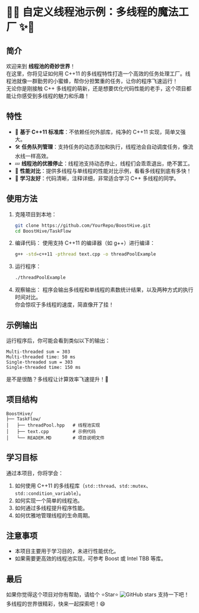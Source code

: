 # 🧵✨ 自定义线程池示例：多线程的魔法工厂 ✨🧵

## 简介
欢迎来到 **线程池的奇妙世界**！  
在这里，你将见证如何用 C++11 的多线程特性打造一个高效的任务处理工厂。线程池就像一群勤劳的小蜜蜂，帮你分担繁重的任务，让你的程序飞速运行！  
无论你是刚接触 C++ 多线程的萌新，还是想要优化代码性能的老手，这个项目都能让你感受到多线程的魅力和乐趣！

## 特性
- 🌟 **基于 C++11 标准库**：不依赖任何外部库，纯净的 C++11 实现，简单又强大。
- 🛠️ **任务队列管理**：支持任务的动态添加和执行，线程池会自动调度任务，像流水线一样高效。
- 💤 **线程池的优雅停止**：线程池支持动态停止，线程们会乖乖退出，绝不罢工。
- 🚀 **性能对比**：提供多线程与单线程的性能对比示例，看看多线程到底有多快！
- 🧪 **学习友好**：代码清晰，注释详细，非常适合学习 C++ 多线程的同学。

## 使用方法
1. 克隆项目到本地：
   ```bash
   git clone https://github.com/YourRepo/BoostHive.git
   cd BoostHive/TaskFlow
   ```

2. 编译代码：
   使用支持 C++11 的编译器（如 g++）进行编译：
   ```bash
   g++ -std=c++11 -pthread text.cpp -o threadPoolExample
   ```

3. 运行程序：
   ```bash
   ./threadPoolExample
   ```

4. 观察输出：
   程序会输出多线程和单线程的素数统计结果，以及两种方式的执行时间对比。  
   你会惊叹于多线程的速度，简直像开了挂！

## 示例输出
运行程序后，你可能会看到类似以下的输出：
```
Multi-threaded sum = 303
Multi-threaded time: 50 ms
Single-threaded sum = 303
Single-threaded time: 150 ms
```
是不是很酷？多线程让计算效率飞速提升！🚀

## 项目结构
```
BoostHive/
├── TaskFlow/
│   ├── threadPool.hpp   # 线程池实现
│   ├── text.cpp         # 示例代码
│   └── READEM.MD        # 项目说明文件
```

## 学习目标
通过本项目，你将学会：
1. 如何使用 C++11 的多线程库（`std::thread`、`std::mutex`、`std::condition_variable`）。
2. 如何实现一个简单的线程池。
3. 如何通过多线程提升程序性能。
4. 如何优雅地管理线程的生命周期。

## 注意事项
- 本项目主要用于学习目的，未进行性能优化。
- 如果需要更高效的线程池实现，可参考 Boost 或 Intel TBB 等库。

## 最后
如果你觉得这个项目对你有帮助，请给个 ⭐Star⭐ ![GitHub stars](https://img.shields.io/github/stars/zdjts/ttaskFlow?style=social)
 支持一下吧！  
多线程的世界很精彩，快来一起探索吧！😄
